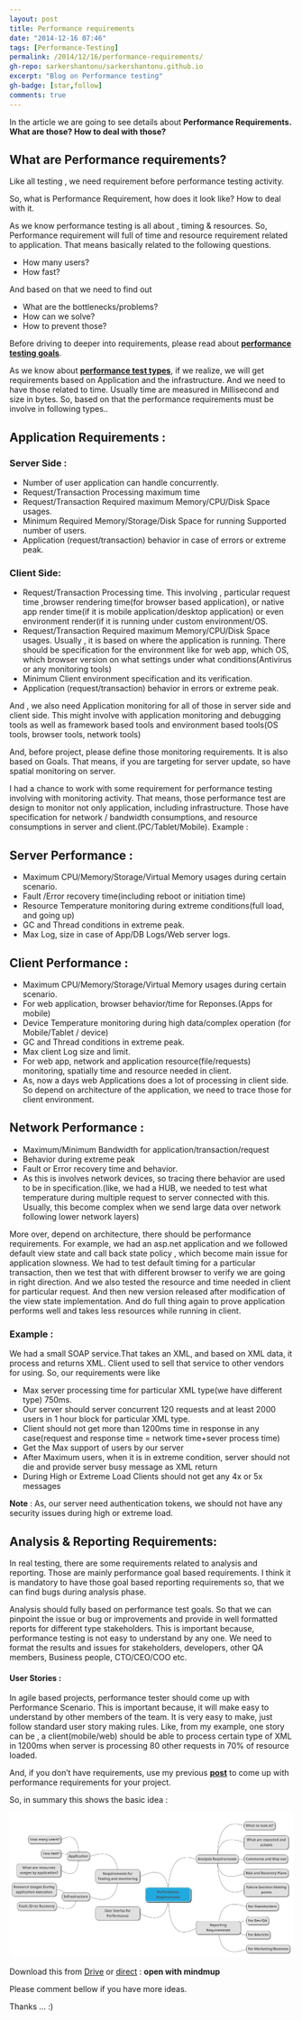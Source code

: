 ```yaml
---
layout: post
title: Performance requirements
date: "2014-12-16 07:46"
tags: [Performance-Testing]
permalink: /2014/12/16/performance-requirements/
gh-repo: sarkershantonu/sarkershantonu.github.io
excerpt: "Blog on Performance testing"
gh-badge: [star,follow]
comments: true
---
```

In the article we are going to see details about **Performance Requirements. What are those? How to deal with those?**

## What are Performance requirements?
Like all testing , we need requirement before performance testing activity. 

So, what is Performance Requirement, how does it look like? How to deal with it.

As we know performance testing is all about , timing & resources. So, Performance requirement will full of time and resource requirement related to application. That means basically related to the following questions.
- How many users?
- How fast?

And based on that we need to find out 
- What are the bottlenecks/problems?
- How can we solve?
- How to prevent those?

Before driving to deeper into requirements, please read about [**performance testing goals**](https://sarkershantonu.github.io/2014/12/15/performance-test-goals/).

As we know about [**performance test types**](https://sarkershantonu.github.io/2014/11/25/performance-test-types/), if we realize, we will get requirements based on Application and the infrastructure. And we need to have those related to time. Usually time are measured in Millisecond and size in bytes. So, based on that the performance requirements must be involve in following types..

## Application Requirements :

### Server Side :
- Number of user application can handle concurrently.
- Request/Transaction Processing maximum time
- Request/Transaction Required maximum Memory/CPU/Disk Space usages.
- Minimum Required Memory/Storage/Disk Space for running Supported number of users.
- Application (request/transaction) behavior in case of errors or extreme peak.

### Client Side:
- Request/Transaction Processing time. This involving , particular request time ,browser rendering time(for browser based application), or native app render time(if it is mobile application/desktop application) or even environment render(if it is running under custom environment/OS.
- Request/Transaction Required maximum Memory/CPU/Disk Space usages. Usually , it is based on where the application is running. There should be specification for the environment like for web app, which OS, which browser version on what settings under what conditions(Antivirus or any monitoring tools)
- Minimum Client environment specification and its verification.
- Application (request/transaction) behavior in errors or extreme peak.

And , we also need Application monitoring for all of those in server side and client side. This might involve with application monitoring and debugging tools as well as framework based tools and environment based tools(OS tools, browser tools, network tools)

And, before project, please define those monitoring requirements. It is also based on Goals. That means, if you are targeting for server update, so have spatial monitoring on server. 

I had a chance to work with some requirement for performance testing involving with monitoring activity. That means, those performance test are design to monitor not only application, including infrastructure. Those have specification for network / bandwidth consumptions, and resource consumptions in server and client.(PC/Tablet/Mobile). Example :

## Server Performance :
- Maximum CPU/Memory/Storage/Virtual Memory usages during certain scenario.
- Fault /Error recovery time(including reboot or initiation time)
- Resource Temperature monitoring during extreme conditions(full load, and going up)
- GC and Thread conditions in extreme peak.
- Max Log, size in case of App/DB Logs/Web server logs.

## Client Performance :
- Maximum CPU/Memory/Storage/Virtual Memory usages during certain scenario.
- For web application, browser behavior/time for Reponses.(Apps for mobile)
- Device Temperature monitoring during high data/complex operation (for Mobile/Tablet / device)
- GC and Thread conditions in extreme peak.
- Max client Log size and limit.
- For web app, network and application resource(file/requests) monitoring, spatially time and resource needed in client.
- As, now a days web Applications does a lot of processing in client side. So depend on architecture of the application, we need to trace those for client environment.

## Network Performance :
- Maximum/Minimum Bandwidth for application/transaction/request
- Behavior during extreme peak
- Fault or Error recovery time and behavior.
- As this is involves network devices, so tracing there behavior are used to be in specification.(like, we had a HUB, we needed to test what temperature during multiple request to server connected with this. Usually, this become complex when we send large data over network following lower network layers)

More over, depend on architecture, there should be performance requirements. For example, we had an asp.net application and we followed default view state and call back state policy , which become main issue for application slowness. We had to test default timing for a particular transaction, then we test that with different browser to verify we are going in right direction. And we also tested the resource and time needed in client for particular request. And then new version released after modification of the  view state implementation. And do full thing again to prove application performs well and takes less resources while running in client.

### Example : 
We had a small SOAP service.That takes an XML, and based on XML data, it process and returns XML. Client used to sell that service to other vendors for using. So, our requirements were like
- Max server processing time for particular XML type(we have different type) 750ms.
- Our server should server concurrent 120 requests and at least 2000 users in 1 hour block for particular XML type.
- Client should not get more than 1200ms time in response in any case(request and response time = network time+sever process time)
- Get the Max support of users by our server
- After Maximum users, when it is in extreme condition, server should not die and provide server busy message as XML return
- During High or Extreme Load Clients should not get any 4x or 5x messages

**Note** : As, our server need authentication tokens, we should not have any security issues during high or extreme load.

## Analysis & Reporting Requirements:
In real testing, there are some requirements related to analysis and reporting. Those are mainly performance goal based requirements. I think it is mandatory to have those goal based reporting requirements so, that we can find bugs during analysis phase.

Analysis should fully based on performance test goals. So that we can pinpoint the issue or bug or improvements and provide in well formatted reports for different type stakeholders. This is important because, performance testing is not easy to understand by any one. We need to format the results and issues for stakeholders, developers, other QA members, Business people, CTO/CEO/COO etc.

#### User Stories : 
In agile based projects, performance tester should come up with Performance Scenario. This is important because, it will make easy to understand by other members of the team. It is very easy to make, just follow standard user story making rules. Like, from my example, one story can be , a client(mobile/web) should be able to process certain type of XML in 1200ms when server is processing 80 other requests in 70% of resource loaded.

And, if you don’t have requirements, use my previous [**post**](https://sarkershantonu.github.io/2014/12/15/performance-test-goals/) to come up with performance requirements for your project.

So, in summary this shows the basic idea : 

![performance-requirements](/images/performance-testing/performance-requirements.jpg)

Download this from [Drive](https://drive.google.com/file/d/0Bzvlm2T8LMb1cHV0RHBEaDVHejA/view?usp=sharing) or [direct](/files/performance-testing/Performance-requirements.mup) : **open with mindmup**

Please comment bellow if you have more ideas.

Thanks … :)